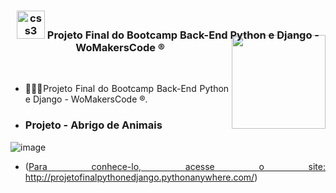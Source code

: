 <div align="center">
<h3><img src="https://i.pinimg.com/originals/e7/26/c7/e726c74ac081eed50feee1433d12c998.gif" alt="css3" width="45"> Projeto Final do Bootcamp Back-End Python e Django - WoMakersCode ®
 
<img align="right" width="150px" style="margin-top:-10px" src="https://user-images.githubusercontent.com/71572039/216510822-39114072-9905-4308-b0ee-3a4bddc8b76f.png">
</div>
</br>
<div align="justify">
 
- 👷🏻‍♀Projeto Final do Bootcamp Back-End Python e Django - WoMakersCode ®.

- ### Projeto - Abrigo de Animais

 ![image](https://github.com/GleicianeSilva/projeto-final_python_e_dango/assets/71572039/8a62c259-7543-40c9-b356-411f8e158237)

  
- ([Para conhece-lo, acesse o site: ](http://projetofinalpythonedjango.pythonanywhere.com/)http://projetofinalpythonedjango.pythonanywhere.com/)
  
</div>
